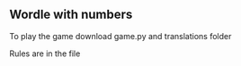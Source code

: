 ## Wordle with numbers

To play the game download game.py and translations folder

Rules are in the file
